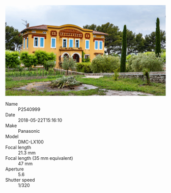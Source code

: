 [![P2540999](/photos/hd/P2540999.jpg)](/photos/full/P2540999.jpg?raw=true)

<dl>
  <dt>Name</dt>
  <dd>P2540999</dd>
  <dt>Date</dt>
  <dd>2018-05-22T15:16:10</dd>
  <dt>Make</dt>
  <dd>Panasonic</dd>
  <dt>Model</dt>
  <dd>DMC-LX100</dd>
  <dt>Focal length</dt>
  <dd>21.3 mm</dd>
  <dt>Focal length (35 mm equivalent)</dt>
  <dd>47 mm</dd>
  <dt>Aperture</dt>
  <dd>5.6</dd>
  <dt>Shutter speed</dt>
  <dd>1/320</dd>
</dl>
